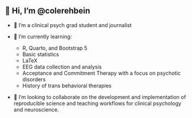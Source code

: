 ## 👋 Hi, I’m @colerehbein

- 👀 I’m a clinical psych grad student and journalist
- 🌱 I’m currently learning:

  -  R, Quarto, and Bootstrap 5
  -  Basic statistics
  -  LaTeX 
  -  EEG data collection and analysis
  -  Acceptance and Commitment Therapy with a focus on psychotic disorders 
  -  History of trans behavioral therapies

- 💞️ I’m looking to collaborate on the development and implementation of reproducible science and teaching workflows for clinical psychology and neuroscience.


<!---
- 📫 How to reach me: 

colerehbein/colerehbein is a ✨ special ✨ repository because its `README.md` (this file) appears on your GitHub profile.
You can click the Preview link to take a look at your changes.
--->
